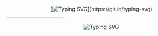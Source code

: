 <div align="center">

[![Typing SVG](https://readme-typing-svg.demolab.com?font=Fira+Code&size=30&duration=3000&pause=1000&color=F7F7F7&center=true&vCenter=true&random=true&width=435&lines=Hey+Pradzzy+Here...;Hey+Prayas+Here...)](https://git.io/typing-svg)

</div>

<hr style="width:30%;border:0.5px solid gray;opacity:0.3;">

<div align="center">

<img src="https://readme-typing-svg.demolab.com?font=Fira+Code&size=30&duration=3000&pause=1000&color=F7F7F7&center=true&vCenter=true&width=750&lines=Welcome+to+my+GitHub+Profile!" alt="Typing SVG" />

</div>


<!--
**prayasPradzzy/prayasPradzzy** is a ✨ _special_ ✨ repository because its `README.md` (this file) appears on your GitHub profile.

Here are some ideas to get you started:

- 🔭 I’m currently working on ...
- 🌱 I’m currently learning ...
- 👯 I’m looking to collaborate on ...
- 🤔 I’m looking for help with ...
- 💬 Ask me about ...
- 📫 How to reach me: ...
- 😄 Pronouns: ...
- ⚡ Fun fact: ...
-->
